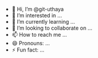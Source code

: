 - 👋 Hi, I’m @git-uthaya
- 👀 I’m interested in ...
- 🌱 I’m currently learning ...
- 💞️ I’m looking to collaborate on ...
- 📫 How to reach me ...
- 😄 Pronouns: ...
- ⚡ Fun fact: ...

<!---
git-uthaya/git-uthaya is a ✨ special ✨ repository because its `README.md` (this file) appears on your GitHub profile.
You can click the Preview link to take a look at your changes.
--->
